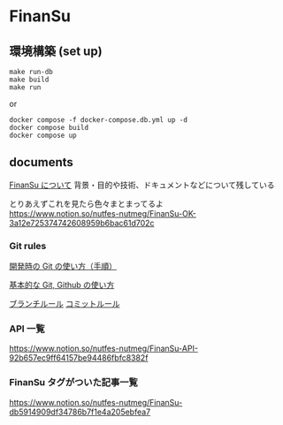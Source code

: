 # FinanSu

## 環境構築 (set up)

```
make run-db
make build
make run
```

or

```
docker compose -f docker-compose.db.yml up -d
docker compose build
docker compose up
```

## documents

[FinanSu について](https://www.notion.so/nutfes-nutmeg/FinanSu-6f207506947b475aad3610210016a8a3)
背景・目的や技術、ドキュメントなどについて残している

とりあえずこれを見たら色々まとまってるよ  
https://www.notion.so/nutfes-nutmeg/FinanSu-OK-3a12e725374742608959b6bac61d702c

### Git rules

[開発時の Git の使い方（手順）](https://www.notion.so/nutfes-nutmeg/git-clone-41a4a1a2df324c92a56b6d0b1b244747)

[基本的な Git, Github の使い方](https://www.notion.so/nutfes-nutmeg/Git-Github-478cabf96e3e44909e35b3476fe08886)

[ブランチルール](https://www.notion.so/nutfes-nutmeg/9d1646b47e184ab1b85b35e02de76e3f)
[コミットルール](https://www.notion.so/nutfes-nutmeg/f4ace67ac1c14d849aee084327914c0f)

### API 一覧

https://www.notion.so/nutfes-nutmeg/FinanSu-API-92b657ec9ff64157be94486fbfc8382f

### FinanSu タグがついた記事一覧

https://www.notion.so/nutfes-nutmeg/FinanSu-db5914909df34786b7f1e4a205ebfea7
